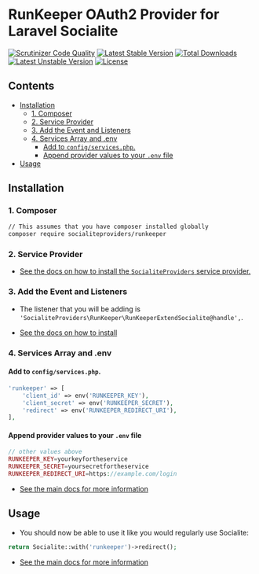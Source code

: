 # RunKeeper OAuth2 Provider for Laravel Socialite

[![Scrutinizer Code Quality](https://img.shields.io/scrutinizer/g/SocialiteProviders/RunKeeper.svg?style=flat-square)](https://scrutinizer-ci.com/g/SocialiteProviders/RunKeeper/?branch=master)
[![Latest Stable Version](https://img.shields.io/packagist/v/socialiteproviders/runkeeper.svg?style=flat-square)](https://packagist.org/packages/socialiteproviders/runkeeper)
[![Total Downloads](https://img.shields.io/packagist/dt/socialiteproviders/runkeeper.svg?style=flat-square)](https://packagist.org/packages/socialiteproviders/runkeeper)
[![Latest Unstable Version](https://img.shields.io/packagist/vpre/socialiteproviders/runkeeper.svg?style=flat-square)](https://packagist.org/packages/socialiteproviders/runkeeper)
[![License](https://img.shields.io/packagist/l/socialiteproviders/runkeeper.svg?style=flat-square)](https://packagist.org/packages/socialiteproviders/runkeeper)

<!-- START doctoc generated TOC please keep comment here to allow auto update -->
<!-- DON'T EDIT THIS SECTION, INSTEAD RE-RUN doctoc TO UPDATE -->
## Contents

- [Installation](#installation)
  - [1. Composer](#1-composer)
  - [2. Service Provider](#2-service-provider)
  - [3. Add the Event and Listeners](#3-add-the-event-and-listeners)
  - [4. Services Array and .env](#4-services-array-and-env)
    - [Add to `config/services.php`.](#add-to-configservicesphp)
    - [Append provider values to your `.env` file](#append-provider-values-to-your-env-file)
- [Usage](#usage)

<!-- END doctoc generated TOC please keep comment here to allow auto update -->


## Installation

### 1. Composer

```bash
// This assumes that you have composer installed globally
composer require socialiteproviders/runkeeper
```

### 2. Service Provider

* [See the docs on how to install the `SocialiteProviders` service provider.](https://github.com/SocialiteProviders/Manager#2-service-provider)


### 3. Add the Event and Listeners

* The listener that you will be adding is `'SocialiteProviders\RunKeeper\RunKeeperExtendSocialite@handle',`.

* [See the docs on how to install](https://github.com/SocialiteProviders/Manager#3-add-the-event-and-listeners)

### 4. Services Array and .env

#### Add to `config/services.php`.

```php
'runkeeper' => [
    'client_id' => env('RUNKEEPER_KEY'),
    'client_secret' => env('RUNKEEPER_SECRET'),
    'redirect' => env('RUNKEEPER_REDIRECT_URI'),
],
```

#### Append provider values to your `.env` file

```php
// other values above
RUNKEEPER_KEY=yourkeyfortheservice
RUNKEEPER_SECRET=yoursecretfortheservice
RUNKEEPER_REDIRECT_URI=https://example.com/login
```

* [See the main docs for more information](https://github.com/SocialiteProviders/Manager#4-services-array-and-env)


## Usage

* You should now be able to use it like you would regularly use Socialite:

```php
return Socialite::with('runkeeper')->redirect();
```

* [See the main docs for more information](https://github.com/SocialiteProviders/Manager#usage)
